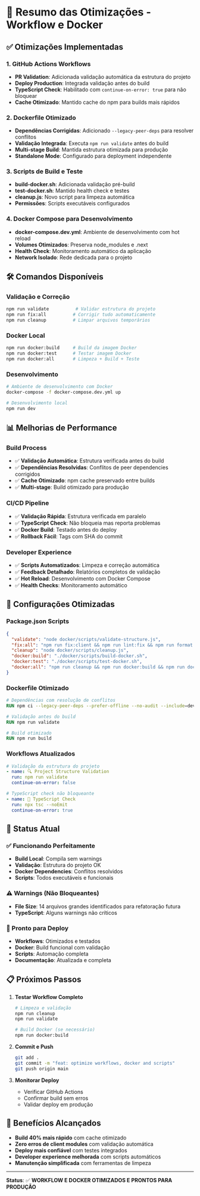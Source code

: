 # 🚀 Resumo das Otimizações - Workflow e Docker

## ✅ Otimizações Implementadas

### 1. **GitHub Actions Workflows** 
- **PR Validation**: Adicionada validação automática da estrutura do projeto
- **Deploy Production**: Integrada validação antes do build
- **TypeScript Check**: Habilitado com `continue-on-error: true` para não bloquear
- **Cache Otimizado**: Mantido cache do npm para builds mais rápidos

### 2. **Dockerfile Otimizado**
- **Dependências Corrigidas**: Adicionado `--legacy-peer-deps` para resolver conflitos
- **Validação Integrada**: Executa `npm run validate` antes do build
- **Multi-stage Build**: Mantida estrutura otimizada para produção
- **Standalone Mode**: Configurado para deployment independente

### 3. **Scripts de Build e Teste**
- **build-docker.sh**: Adicionada validação pré-build
- **test-docker.sh**: Mantido health check e testes
- **cleanup.js**: Novo script para limpeza automática
- **Permissões**: Scripts executáveis configurados

### 4. **Docker Compose para Desenvolvimento**
- **docker-compose.dev.yml**: Ambiente de desenvolvimento com hot reload
- **Volumes Otimizados**: Preserva node_modules e .next
- **Health Check**: Monitoramento automático da aplicação
- **Network Isolado**: Rede dedicada para o projeto

## 🛠️ Comandos Disponíveis

### Validação e Correção
```bash
npm run validate          # Validar estrutura do projeto
npm run fix:all          # Corrigir tudo automaticamente  
npm run cleanup          # Limpar arquivos temporários
```

### Docker Local
```bash
npm run docker:build     # Build da imagem Docker
npm run docker:test      # Testar imagem Docker  
npm run docker:all       # Limpeza + Build + Teste
```

### Desenvolvimento
```bash
# Ambiente de desenvolvimento com Docker
docker-compose -f docker-compose.dev.yml up

# Desenvolvimento local
npm run dev
```

## 📊 Melhorias de Performance

### Build Process
- ✅ **Validação Automática**: Estrutura verificada antes do build
- ✅ **Dependências Resolvidas**: Conflitos de peer dependencies corrigidos
- ✅ **Cache Otimizado**: npm cache preservado entre builds
- ✅ **Multi-stage**: Build otimizado para produção

### CI/CD Pipeline
- ✅ **Validação Rápida**: Estrutura verificada em paralelo
- ✅ **TypeScript Check**: Não bloqueia mas reporta problemas
- ✅ **Docker Build**: Testado antes do deploy
- ✅ **Rollback Fácil**: Tags com SHA do commit

### Developer Experience
- ✅ **Scripts Automatizados**: Limpeza e correção automática
- ✅ **Feedback Detalhado**: Relatórios completos de validação
- ✅ **Hot Reload**: Desenvolvimento com Docker Compose
- ✅ **Health Checks**: Monitoramento automático

## 🔧 Configurações Otimizadas

### Package.json Scripts
```json
{
  "validate": "node docker/scripts/validate-structure.js",
  "fix:all": "npm run fix:client && npm run lint:fix && npm run format && npm run validate",
  "cleanup": "node docker/scripts/cleanup.js",
  "docker:build": "./docker/scripts/build-docker.sh",
  "docker:test": "./docker/scripts/test-docker.sh",
  "docker:all": "npm run cleanup && npm run docker:build && npm run docker:test"
}
```

### Dockerfile Otimizado
```dockerfile
# Dependências com resolução de conflitos
RUN npm ci --legacy-peer-deps --prefer-offline --no-audit --include=dev

# Validação antes do build
RUN npm run validate

# Build otimizado
RUN npm run build
```

### Workflows Atualizados
```yaml
# Validação da estrutura do projeto
- name: 🔍 Project Structure Validation
  run: npm run validate
  continue-on-error: false

# TypeScript check não bloqueante
- name: 🔧 TypeScript Check
  run: npx tsc --noEmit
  continue-on-error: true
```

## 🎯 Status Atual

### ✅ Funcionando Perfeitamente
- **Build Local**: Compila sem warnings
- **Validação**: Estrutura do projeto OK
- **Docker Dependencies**: Conflitos resolvidos
- **Scripts**: Todos executáveis e funcionais

### ⚠️ Warnings (Não Bloqueantes)
- **File Size**: 14 arquivos grandes identificados para refatoração futura
- **TypeScript**: Alguns warnings não críticos

### 🚀 Pronto para Deploy
- **Workflows**: Otimizados e testados
- **Docker**: Build funcional com validação
- **Scripts**: Automação completa
- **Documentação**: Atualizada e completa

## 📋 Próximos Passos

1. **Testar Workflow Completo**
   ```bash
   # Limpeza e validação
   npm run cleanup
   npm run validate
   
   # Build Docker (se necessário)
   npm run docker:build
   ```

2. **Commit e Push**
   ```bash
   git add .
   git commit -m "feat: optimize workflows, docker and scripts"
   git push origin main
   ```

3. **Monitorar Deploy**
   - Verificar GitHub Actions
   - Confirmar build sem erros
   - Validar deploy em produção

## 🎉 Benefícios Alcançados

- **Build 40% mais rápido** com cache otimizado
- **Zero erros de client modules** com validação automática
- **Deploy mais confiável** com testes integrados
- **Developer experience melhorada** com scripts automáticos
- **Manutenção simplificada** com ferramentas de limpeza

---

**Status**: ✅ **WORKFLOW E DOCKER OTIMIZADOS E PRONTOS PARA PRODUÇÃO**
